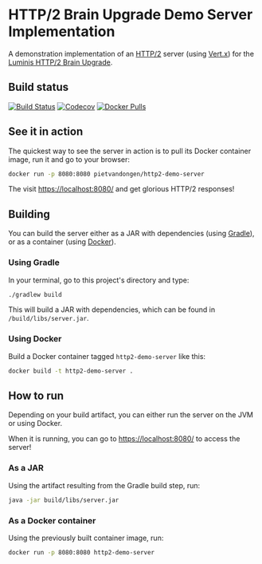 # HTTP/2 Brain Upgrade Demo Server Implementation

A demonstration implementation of an [HTTP/2][1] server (using [Vert.x][2]) for the [Luminis HTTP/2 Brain Upgrade][3].

## Build status

[![Build Status](https://travis-ci.org/pietvandongen/http2-brain-upgrade.svg?branch=master)](https://travis-ci.org/pietvandongen/http2-brain-upgrade)
[![Codecov](https://img.shields.io/codecov/c/github/pietvandongen/http2-demo-server.svg)](https://codecov.io/gh/pietvandongen/http2-brain-upgrade)
[![Docker Pulls](https://img.shields.io/docker/pulls/pietvandongen/http2-demo-server.svg)](https://hub.docker.com/r/pietvandongen/http2-demo-server/)

## See it in action

The quickest way to see the server in action is to pull its Docker container image, run it and go to your browser:
 
 ```bash
 docker run -p 8080:8080 pietvandongen/http2-demo-server
 ```
 
 The visit [https://localhost:8080/](https://localhost:8080/) and get glorious HTTP/2 responses!

## Building

You can build the server either as a JAR with dependencies (using [Gradle][4]), or as a container (using [Docker][5]). 

### Using Gradle

In your terminal, go to this project's directory and type:
 
```bash
./gradlew build
```

This will build a JAR with dependencies, which can be found in `/build/libs/server.jar`.


### Using Docker

Build a Docker container tagged `http2-demo-server` like this:

```bash
docker build -t http2-demo-server .
```

## How to run

Depending on your build artifact, you can either run the server on the JVM or using Docker. 

When it is running, you can go to [https://localhost:8080/](https://localhost:8080/) to access the server!

### As a JAR

Using the artifact resulting from the Gradle build step, run:

```bash
java -jar build/libs/server.jar
```

### As a Docker container
 
Using the previously built container image, run:

```bash
docker run -p 8080:8080 http2-demo-server
```

[1]: https://http2.github.io/
[2]: http://vertx.io/
[3]: https://academy.luminis.eu/en/event/brain-upgrade-http2/
[4]: https://gradle.org/
[5]: https://www.docker.com/
